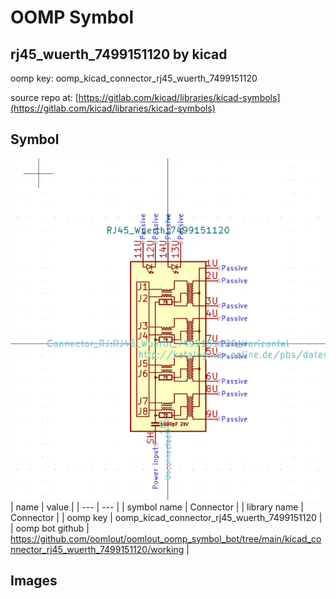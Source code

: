 # OOMP Symbol  
## rj45_wuerth_7499151120  by kicad  
  
oomp key: oomp_kicad_connector_rj45_wuerth_7499151120  
  
source repo at: [https://gitlab.com/kicad/libraries/kicad-symbols](https://gitlab.com/kicad/libraries/kicad-symbols)  
## Symbol  
  
[![working.png](working_600.png)](working.png)  
| name | value | 
| --- | --- | 
| symbol name | Connector | 
| library name | Connector | 
| oomp key | oomp_kicad_connector_rj45_wuerth_7499151120 | 
| oomp bot github | https://github.com/oomlout/oomlout_oomp_symbol_bot/tree/main/kicad_connector_rj45_wuerth_7499151120/working | 
## Images  
